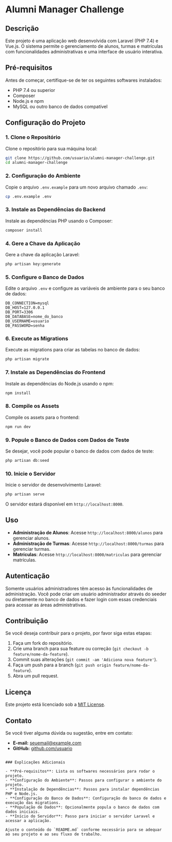# Alumni Manager Challenge

## Descrição

Este projeto é uma aplicação web desenvolvida com Laravel (PHP 7.4) e Vue.js. O sistema permite o gerenciamento de alunos, turmas e matrículas com funcionalidades administrativas e uma interface de usuário interativa.

## Pré-requisitos

Antes de começar, certifique-se de ter os seguintes softwares instalados:

- PHP 7.4 ou superior
- Composer
- Node.js e npm
- MySQL ou outro banco de dados compatível

## Configuração do Projeto

### 1. Clone o Repositório

Clone o repositório para sua máquina local:

```bash
git clone https://github.com/usuario/alumni-manager-challenge.git
cd alumni-manager-challenge
```

### 2. Configuração do Ambiente

Copie o arquivo `.env.example` para um novo arquivo chamado `.env`:

```bash
cp .env.example .env
```

### 3. Instale as Dependências do Backend

Instale as dependências PHP usando o Composer:

```bash
composer install
```

### 4. Gere a Chave da Aplicação

Gere a chave da aplicação Laravel:

```bash
php artisan key:generate
```

### 5. Configure o Banco de Dados

Edite o arquivo `.env` e configure as variáveis de ambiente para o seu banco de dados:

```env
DB_CONNECTION=mysql
DB_HOST=127.0.0.1
DB_PORT=3306
DB_DATABASE=nome_do_banco
DB_USERNAME=usuario
DB_PASSWORD=senha
```

### 6. Execute as Migrations

Execute as migrations para criar as tabelas no banco de dados:

```bash
php artisan migrate
```

### 7. Instale as Dependências do Frontend

Instale as dependências do Node.js usando o npm:

```bash
npm install
```

### 8. Compile os Assets

Compile os assets para o frontend:

```bash
npm run dev
```

### 9. Popule o Banco de Dados com Dados de Teste

Se desejar, você pode popular o banco de dados com dados de teste:

```bash
php artisan db:seed
```

### 10. Inicie o Servidor

Inicie o servidor de desenvolvimento Laravel:

```bash
php artisan serve
```

O servidor estará disponível em `http://localhost:8000`.

## Uso

- **Administração de Alunos**: Acesse `http://localhost:8000/alunos` para gerenciar alunos.
- **Administração de Turmas**: Acesse `http://localhost:8000/turmas` para gerenciar turmas.
- **Matrículas**: Acesse `http://localhost:8000/matriculas` para gerenciar matrículas.

## Autenticação

Somente usuários administradores têm acesso às funcionalidades de administração. Você pode criar um usuário administrador através do seeder ou diretamente no banco de dados e fazer login com essas credenciais para acessar as áreas administrativas.

## Contribuição

Se você deseja contribuir para o projeto, por favor siga estas etapas:

1. Faça um fork do repositório.
2. Crie uma branch para sua feature ou correção (`git checkout -b feature/nome-da-feature`).
3. Commit suas alterações (`git commit -am 'Adiciona nova feature'`).
4. Faça um push para a branch (`git push origin feature/nome-da-feature`).
5. Abra um pull request.

## Licença

Este projeto está licenciado sob a [MIT License](LICENSE).

## Contato

Se você tiver alguma dúvida ou sugestão, entre em contato:

- **E-mail:** seuemail@example.com
- **GitHub:** [github.com/usuario](https://github.com/usuario)
```

### Explicações Adicionais

- **Pré-requisitos**: Lista os softwares necessários para rodar o projeto.
- **Configuração do Ambiente**: Passos para configurar o ambiente do projeto.
- **Instalação de Dependências**: Passos para instalar dependências PHP e Node.js.
- **Configuração do Banco de Dados**: Configuração do banco de dados e execução das migrations.
- **População de Dados**: Opcionalmente popula o banco de dados com dados iniciais.
- **Início do Servidor**: Passo para iniciar o servidor Laravel e acessar a aplicação.

Ajuste o conteúdo do `README.md` conforme necessário para se adequar ao seu projeto e ao seu fluxo de trabalho.